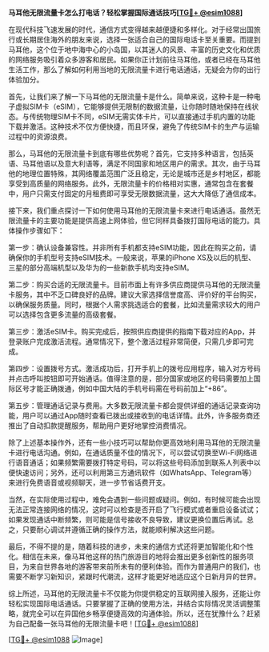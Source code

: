 **马耳他无限流量卡怎么打电话？轻松掌握国际通话技巧[[TG💪+ @esim1088](https://t.me/s/esim1088)]**

在现代科技飞速发展的时代，通信方式变得越来越便捷和多样化。对于经常出国旅行或长期居住海外的朋友来说，选择一张适合自己的国际电话卡至关重要。而提到马耳他，这个位于地中海中心的小岛国，以其迷人的风景、丰富的历史文化和优质的网络服务吸引着众多游客和居民。如果你正计划前往马耳他，或者已经在马耳他生活工作，那么了解如何利用当地的无限流量卡进行电话通话，无疑会为你的出行体验加分。

首先，让我们来了解一下马耳他的无限流量卡是什么。简单来说，这种卡是一种电子虚拟SIM卡（eSIM），它能够提供无限制的数据流量，让你随时随地保持在线状态。与传统物理SIM卡不同，eSIM无需实体卡片，可以直接通过手机内置的功能下载并激活。这种技术不仅方便快捷，而且环保，避免了传统SIM卡的生产与运输过程中的资源浪费。

那么，马耳他的无限流量卡到底有哪些优势呢？首先，它支持多种语言，包括英语、马耳他语以及意大利语等，满足不同国家和地区用户的需求。其次，由于马耳他的地理位置特殊，其网络覆盖范围广泛且稳定，无论是城市还是乡村地区，都能享受到高质量的网络服务。此外，无限流量卡的价格相对实惠，通常包含在套餐中，用户只需支付固定的月租费即可享受无限数据流量，这大大降低了通信成本。

接下来，我们重点探讨一下如何使用马耳他的无限流量卡来进行电话通话。虽然无限流量卡的主要功能是提供高速上网体验，但它同样具备拨打国际电话的能力。具体操作步骤如下：

第一步：确认设备兼容性。并非所有手机都支持eSIM功能，因此在购买之前，请确保你的手机型号支持eSIM技术。一般来说，苹果的iPhone XS及以后的机型、三星的部分高端机型以及华为的一些新款手机均支持eSIM。

第二步：购买合适的无限流量卡。目前市面上有许多供应商提供马耳他的无限流量卡服务，其中不乏口碑良好的品牌。建议大家选择信誉度高、评价好的平台购买，以确保服务质量。同时，根据个人需求挑选适合的套餐，比如流量需求较大的用户可以选择包含更多流量的高级套餐。

第三步：激活eSIM卡。购买完成后，按照供应商提供的指南下载对应的App，并登录账户完成激活流程。通常情况下，整个激活过程非常简便，只需几步即可完成。

第四步：设置拨号方式。激活成功后，打开手机上的拨号应用程序，输入对方号码并点击呼叫按钮即可开始通话。值得注意的是，部分国家或地区的号码需要加上国际区号才能正确拨通，例如中国大陆的手机号码需在号码前加上“+86”。

第五步：管理通话记录与费用。大多数无限流量卡都会提供详细的通话记录查询功能，用户可以通过App随时查看已拨出或接收到的电话详情。此外，许多服务商还推出了自动扣款提醒服务，帮助用户更好地掌控消费情况。

除了上述基本操作外，还有一些小技巧可以帮助你更高效地利用马耳他的无限流量卡进行电话沟通。例如，在通话质量不佳的情况下，可以尝试切换至Wi-Fi网络进行语音通话；如果频繁需要拨打特定号码，可以将这些号码添加到联系人列表中以便快速访问；另外，还可以利用第三方通讯软件（如WhatsApp、Telegram等）来进行免费语音或视频聊天，进一步节省话费开支。

当然，在实际使用过程中，难免会遇到一些问题或疑问。例如，有时候可能会出现无法正常连接网络的情况，这时可以检查是否开启了飞行模式或者重启设备试试；如果发现通话中断频繁，则可能是信号接收不良导致，建议更换位置后再试。总之，只要耐心调试并遵循正确的操作方法，就能顺利解决这些问题。

最后，不得不提的是，随着科技的进步，未来的通信方式还将更加智能化和个性化。相信在未来，像马耳他这样的热门旅游目的地将会推出更多创新性的服务项目，为来自世界各地的游客带来前所未有的便利体验。而作为普通用户的我们，也需要不断学习新知识，紧跟时代潮流，这样才能更好地适应这个日新月异的世界。

综上所述，马耳他的无限流量卡不仅能为你提供稳定的互联网接入服务，还能让你轻松实现国际电话通话。只要掌握了正确的使用方法，并结合实际情况灵活调整策略，就完全可以在异国他乡畅享便捷高效的沟通体验。所以，还在犹豫什么？赶紧为自己配备一张马耳他的无限流量卡吧！[[TG💪+ @esim1088](https://t.me/s/esim1088)]

[[TG💪+ @esim1088](https://t.me/s/esim1088) ![Image](https://i.postimg.cc/4NQfJmqS/Snipaste-2025-05-13-00-14-12.png)]